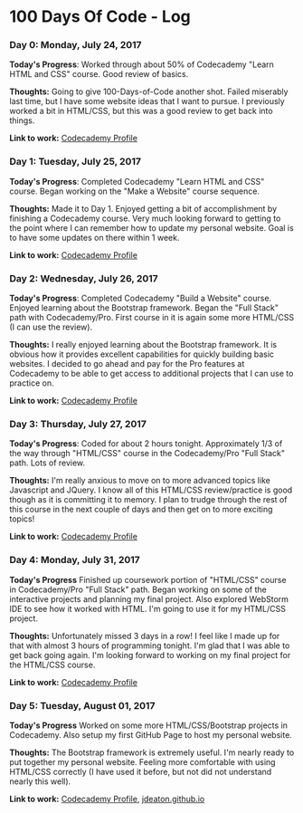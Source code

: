 # 100 Days Of Code - Log

### Day 0: Monday, July 24, 2017

**Today's Progress**: Worked through about 50% of Codecademy "Learn HTML and CSS" course. Good review of basics.

**Thoughts:** Going to give 100-Days-of-Code another shot. Failed miserably last time, but I have some website ideas that I want to pursue. I previously worked a bit in HTML/CSS, but this was a good review  to get back into things.

**Link to work:** [Codecademy Profile](https://www.codecademy.com/jddeaton)

### Day 1: Tuesday, July 25, 2017

**Today's Progress**: Completed Codecademy "Learn HTML and CSS" course. Began working on the "Make a Website" course sequence.


**Thoughts:** Made it to Day 1. Enjoyed getting a bit of accomplishment by finishing a Codecademy course. Very much looking forward to getting to the point where I can remember how to update my personal website. Goal is to have some updates on there within 1 week.

**Link to work:** [Codecademy Profile](https://www.codecademy.com/jddeaton)

### Day 2: Wednesday, July 26, 2017

**Today's Progress**: Completed Codecademy "Build a Website" course. Enjoyed learning about the Bootstrap framework. Began the "Full Stack" path with Codecademy/Pro. First course in it is again some more HTML/CSS (I can use the review).


**Thoughts:** I really enjoyed learning about the Bootstrap framework. It is obvious how it provides excellent capabilities for quickly building basic websites. I decided to go ahead and pay for the Pro features at Codecademy to be able to get access to additional projects that I can use to practice on.

**Link to work:** [Codecademy Profile](https://www.codecademy.com/jddeaton)

### Day 3: Thursday, July 27, 2017

**Today's Progress**: Coded for about 2 hours tonight. Approximately 1/3 of the way through "HTML/CSS" course in the Codecademy/Pro "Full Stack" path. Lots of review.

**Thoughts:** I'm really anxious to move on to more advanced topics like Javascript and JQuery. I know all of this HTML/CSS review/practice is good though as it is committing it to memory. I plan to trudge through the rest of this course in the next couple of days and then get on to more exciting topics!

**Link to work:** [Codecademy Profile](https://www.codecademy.com/jddeaton)

### Day 4: Monday, July 31, 2017

**Today's Progress** Finished up coursework portion of "HTML/CSS" course in Codecademy/Pro "Full Stack" path. Began working on some of the interactive projects and planning my final project. Also explored WebStorm IDE to see how it worked with HTML. I'm going to use it for my HTML/CSS project.

**Thoughts:** Unfortunately missed 3 days in a row! I feel like I made up for that with almost 3 hours of programming tonight. I'm glad that I was able to get back going again. I'm looking forward to working on my final project for the HTML/CSS course.

**Link to work:** [Codecademy Profile](https://www.codecademy.com/jddeaton)

### Day 5: Tuesday, August 01, 2017

**Today's Progress** Worked on some more HTML/CSS/Bootstrap projects in Codecademy. Also setup my first GitHub Page to host my personal website.

**Thoughts:** The Bootstrap framework is extremely useful. I'm nearly ready to put together my personal website. Feeling more comfortable with using HTML/CSS correctly (I have used it before, but not did not understand nearly this well).

**Link to work:** [Codecademy Profile](https://www.codecademy.com/jddeaton), [jdeaton.github.io](jdeaton.github.io)
